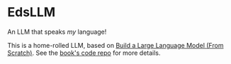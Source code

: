 # EdsLLM
An LLM that speaks *my* language!

This is a home-rolled LLM, based on [Build a Large Language Model (From Scratch)](https://www.amazon.com/dp/1633437167/?bestFormat=true&k=build%20llm%20from%20scratch&ref_=nb_sb_ss_w_scx-ent-pd-bk-d_de_k0_1_15&crid=MBYBIIHL23LE&sprefix=build%20llm%20from%20). See the [book's code repo](https://github.com/rasbt/LLMs-from-scratch) for more details.